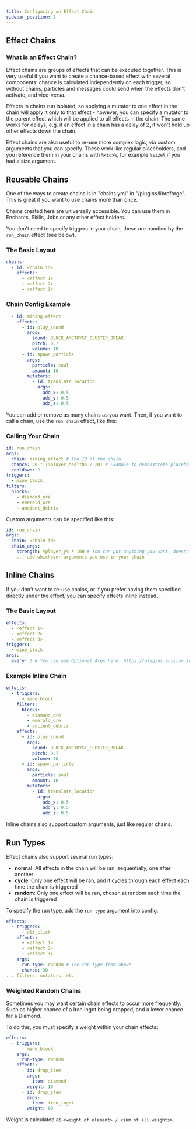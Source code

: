 ```yaml
---
title: Configuring an Effect Chain
sidebar_position: 2
---
```

## Effect Chains
### What is an Effect Chain?
Effect chains are groups of effects that can be executed together. This is very useful if you want to create a chance-based effect with several components: chance is calculated independently on each trigger, so without chains, particles and messages could send when the effects don't activate, and vice-versa.

Effects in chains run isolated, so applying a mutator to one effect in the chain will apply it only to that effect - however, you can specify a mutator to the parent effect which will be applied to all
effects in the chain. The same works for delays, e.g. if an effect in a chain has a delay of 2, it won't hold up other effects down the chain.

Effect chains are also useful to re-use more complex logic, via custom arguments that you can specify.
These work like regular placeholders, and you reference them in your chains with `%<id>%`, for example `%size%` if you
had a size argument.

## Reusable Chains

One of the ways to create chains is in "chains.yml" in "/plugins/libreforge". This is great if you want to use chains more than once.

Chains created here are universally accessible. You can use them in Enchants, Skills, Jobs or any other effect holders.

You don't need to specify triggers in your chain, these are handled by the `run_chain` effect (see below).
### The Basic Layout
```yaml
chains:
  - id: <chain id>
    effects:
      - <effect 1>
      - <effect 2>
      - <effect 3>
```
### Chain Config Example
```yaml
  - id: mining_effect
    effects:
      - id: play_sound
        args:
          sound: BLOCK_AMETHYST_CLUSTER_BREAK
          pitch: 0.7
          volume: 10
      - id: spawn_particle
        args:
          particle: soul
          amount: 10
        mutators:
          - id: translate_location
            args:
              add_x: 0.5
              add_y: 0.5
              add_z: 0.5
```

You can add or remove as many chains as you want. Then, if you want to call a chain, use the `run_chain` effect, like
this:

### Calling Your Chain

```yaml
id: run_chain
args:
  chain: mining_effect # The ID of the chain
  chance: 50 * (%player_health% / 20) # Example to demonstrate placeholders in config
  cooldown: 2
triggers:
  - mine_block
filters:
  blocks:
    - diamond_ore
    - emerald_ore
    - ancient_debris
```

Custom arguments can be specified like this:

```yaml
id: run_chain
args:
  chain: <chain id>
  chain_args:
    strength: %player_y% * 100 # You can put anything you want, doesn't only have to be numbers - you can use strings too!
    ... add whichever arguments you use in your chain
```

## Inline Chains

If you don't want to re-use chains, or if you prefer having them specified directly under the effect, you can specify effects inline instead.
### The Basic Layout
```yaml
effects:
  - <effect 1>
  - <effect 2>
  - <effect 3>
triggers:
  - mine_block
args:
  every: 3 # You can use Optional Args here: https://plugins.auxilor.io/effects/configuring-an-effect#optional-arguments
```

### Example Inline Chain
```yaml
effects:
  - triggers:
      - mine_block
    filters:
      blocks:
        - diamond_ore
        - emerald_ore
        - ancient_debris
    effects:
      - id: play_sound
        args:
          sound: BLOCK_AMETHYST_CLUSTER_BREAK
          pitch: 0.7
          volume: 10
      - id: spawn_particle
        args:
          particle: soul
          amount: 10
        mutators:
          - id: translate_location
            args:
              add_x: 0.5
              add_y: 0.5
              add_z: 0.5
```

Inline chains also support custom arguments, just like regular chains.
## Run Types

Effect chains also support several run types:

- **normal**: All effects in the chain will be ran, sequentially, one after another
- **cycle**: Only one effect will be ran, and it cycles through each effect each time the chain is triggered
- **random**: Only one effect will be ran, chosen at random each time the chain is triggered

To specify the run type, add the `run-type` argument into config:

```yaml
effects:
  - triggers:
      - alt_click
    effects:
      - <effect 1>
      - <effect 2>
      - <effect 3>
    args:
      run-type: random # The run-type from above
      chance: 30
... filters, mutators, etc
```

### Weighted Random Chains

Sometimes you may want certain chain effects to occur more frequently. Such as higher chance of a Iron Ingot being dropped, and a lower chance for a Diamond.

To do this, you must specify a weight within your chain effects:

```yaml
effects:
  - triggers:
      - mine_block
    args:
      run-type: random
    effects:
      - id: drop_item
        args:
          item: diamond
        weight: 10
      - id: drop_item
        args:
          item: iron_ingot
        weight: 60
```

Weight is calculated as `<weight of element> / <sum of all weights>`.